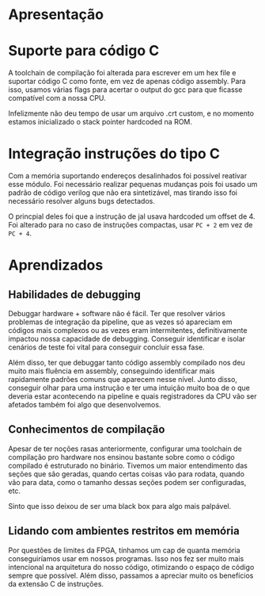 # Apresentação

# Suporte para código C
A toolchain de compilação foi alterada para escrever em um hex file e suportar
código C como fonte, em vez de apenas código assembly. Para isso, usamos várias
flags para acertar o output do gcc para que ficasse compatível com a nossa CPU.

Infelizmente não deu tempo de usar um arquivo .crt custom, e no momento estamos
inicializado o stack pointer hardcoded na ROM.

# Integração instruções do tipo C
Com a memória suportando endereços desalinhados foi possível reativar esse módulo.
Foi necessário realizar pequenas mudanças pois foi usado um padrão de código 
verilog que não era sintetizável, mas tirando isso foi necessário resolver alguns
bugs detectados. 

O princpial deles foi que a instrução de jal usava hardcoded um offset de 4. Foi
alterado para no caso de instruções compactas, usar `PC + 2` em vez de `PC + 4`.

# Aprendizados

## Habilidades de debugging
Debuggar hardware + software não é fácil. Ter que resolver vários problemas de 
integração da pipeline, que as vezes só apareciam em códigos mais complexos ou
as vezes eram intermitentes, definitivamente impactou nossa capacidade de 
debugging. Conseguir identificar e isolar cenários de teste foi vital para 
conseguir concluir essa fase.

Além disso, ter que debuggar tanto código assembly compilado nos deu muito mais
fluência em assembly, conseguindo identificar mais rapidamente padrões comuns
que aparecem nesse nível. Junto disso, conseguir olhar para uma instrução e ter
uma intuição muito boa de o que deveria estar acontecendo na pipeline e quais 
registradores da CPU vão ser afetados também foi algo que desenvolvemos.

## Conhecimentos de compilação
Apesar de ter noções rasas anteriormente, configurar uma toolchain de compilação 
pro hardware nos ensinou bastante sobre como o código compilado é estruturado no
binário. Tivemos um maior entendimento das seções que são geradas, quando certas
coisas vão para rodata, quando vão para data, como o tamanho dessas seções podem
ser configuradas, etc.

Sinto que isso deixou de ser uma black box para algo mais palpável.

## Lidando com ambientes restritos em memória
Por questões de limites da FPGA, tínhamos um cap de quanta memória conseguiríamos
usar em nossos programas. Isso nos fez ser muito mais intencional na arquitetura
do nosso código, otimizando o espaço de código sempre que possível. Além disso,
passamos a apreciar muito os benefícios da extensão C de instruções.